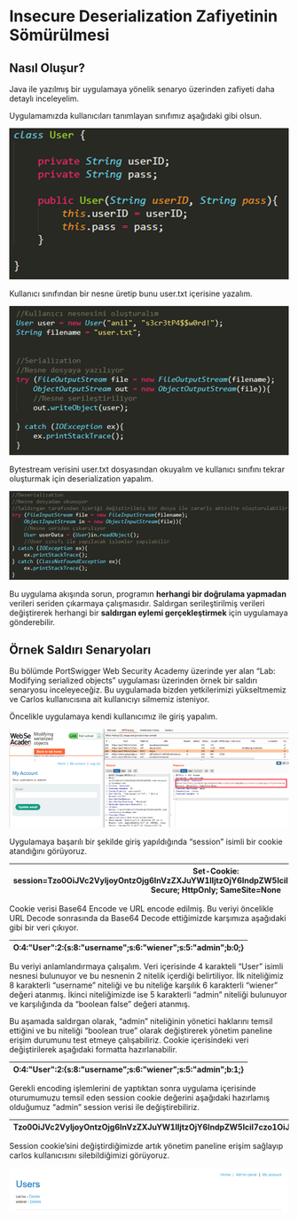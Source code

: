 # Insecure Deserialization Zafiyetinin Sömürülmesi

## Nasıl Oluşur?

Java ile yazılmış bir uygulamaya yönelik senaryo üzerinden zafiyeti daha detaylı inceleyelim.

Uygulamamızda kullanıcıları tanımlayan sınıfımız aşağıdaki gibi olsun.

![Kullanıcı adı ve şifre özniteliklerini içeren “User” sınıfı](<../.gitbook/assets/image (37).png>)

Kullanıcı sınıfından bir nesne üretip bunu user.txt içerisine yazalım.

![Kullanıcı nesnesini dosya içerisine serileştirme](<../.gitbook/assets/image (6).png>)

Bytestream verisini user.txt dosyasından okuyalım ve kullanıcı sınıfını tekrar oluşturmak için deserialization yapalım.

![Kullanıcı nesnesinin dosyadan okunarak seriden çıkarılması](<../.gitbook/assets/image (43).png>)

Bu uygulama akışında sorun, programın **herhangi bir doğrulama yapmadan** verileri seriden çıkarmaya çalışmasıdır. Saldırgan serileştirilmiş verileri değiştirerek herhangi bir **saldırgan eylemi gerçekleştirmek** için uygulamaya gönderebilir.

## Örnek Saldırı Senaryoları

Bu bölümde PortSwigger Web Security Academy üzerinde yer alan “Lab: Modifying serialized objects” uygulaması üzerinden örnek bir saldırı senaryosu inceleyeceğiz. Bu uygulamada bizden yetkilerimizi yükseltmemiz ve Carlos kullanıcısına ait kullanıcıyı silmemiz isteniyor.

Öncelikle uygulamaya kendi kullanıcımız ile giriş yapalım.

![](<../.gitbook/assets/image (45).png>)

Uygulamaya başarılı bir şekilde giriş yapıldığında “session” isimli bir cookie atandığını görüyoruz.

| **Set-Cookie: session=Tzo0OiJVc2VyIjoyOntzOjg6InVzZXJuYW1lIjtzOjY6IndpZW5lciI7czo1OiJhZG1pbiI7YjowO30%3d; Secure; HttpOnly; SameSite=None** |
| ------------------------------------------------------------------------------------------------------------------------------------------- |

&#x20;Cookie verisi Base64 Encode ve URL encode edilmiş. Bu veriyi öncelikle URL Decode sonrasında da Base64 Decode ettiğimizde karşımıza aşağıdaki gibi bir veri çıkıyor.

| **O:4:"User":2:{s:8:"username";s:6:"wiener";s:5:"admin";b:0;}** |
| --------------------------------------------------------------- |

Bu veriyi anlamlandırmaya çalışalım. Veri içerisinde 4 karakteli “User” isimli nesnesi bulunuyor ve bu nesnenin 2 nitelik içerdiği belirtiliyor. İlk niteliğimiz 8 karakterli “username” niteliği ve bu niteliğe karşılık 6 karakterli “wiener” değeri atanmış. İkinci niteliğimizde ise 5 karakterli “admin” niteliği bulunuyor ve karşılığında da “boolean false” değeri atanmış.

Bu aşamada saldırgan olarak, “admin” niteliğinin yönetici haklarını temsil ettiğini ve bu niteliği “boolean true” olarak değiştirerek yönetim paneline erişim durumunu test etmeye çalışabiliriz. Cookie içerisindeki veri değiştirilerek aşağıdaki formatta hazırlanabilir.

| **O:4:"User":2:{s:8:"username";s:6:"wiener";s:5:"admin";b:1;}** |
| --------------------------------------------------------------- |

Gerekli encoding işlemlerini de yaptıktan sonra uygulama içerisinde oturumumuzu temsil eden session cookie değerini aşağıdaki hazırlamış olduğumuz “admin” session verisi ile değiştirebiliriz.

| **Tzo0OiJVc2VyIjoyOntzOjg6InVzZXJuYW1lIjtzOjY6IndpZW5lciI7czo1OiJhZG1pbiI7YjoxO30%3** |
| ------------------------------------------------------------------------------------- |

Session cookie’sini değiştirdiğimizde artık yönetim paneline erişim sağlayıp carlos kullanıcısını silebildiğimizi görüyoruz.

![](<../.gitbook/assets/image (26).png>)
